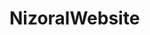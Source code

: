 # NizoralWebsite

<div id="carouselExampleIndicators" class="carousel slide" data-bs-ride="carousel> <!--for auto slide -->


.scientificallyBacked {
    // height: 100vh;
    overflow: hidden;

    .scientificallyBackedYellow {
        font-family: $font_family;
        background-color: $yellow_header;
        width: 90%;
        height: 100vh;
        overflow: hidden;

        .scientificText {
            margin-top: 3rem;

            h3 {
                color: #fff;
                font-size: 3rem;
                line-height: 1;
                display: inline-block;
                letter-spacing: 1px;
            }

            h2 {
                font-size: 12vw;
                text-transform: uppercase;
                font-weight: 700;
                line-height: 1;
                margin-left: -5px;
                color: #fff;
                letter-spacing: 1px;
            }

            p {
                font-size: 1.5rem;
                width: 30%;
            }
        }
    }

    .scientificallyBackedImage {
        padding: 0;
        position: absolute;
        top: 45%;

        img {
            width: 90%;
            height: auto;
        }
    }
}

Air pollution can promote dandruff. People in big cities certainly know that. The air is full of exhaust fumes, which does not only make breathing difficult. It is not good for the skin either. The skin gets less Vitamin E. Vitamin E protects the skin. 

Air pollution can also irritate the scalp. Possible consequence: Itching and inflammation of the scalp and dandruff. However, we are not only exposed to air pollution outside. Scientists have found harmful gases, such as formaldehyde, in many indoor areas. For example, scientific studies reveal that the level of formaldehyde in the air may rise, if there is a lot of smoking. The active ingredient Ketoconazole 2% in Nizoral® reduces annoying redness and relieves itching of the scalp.